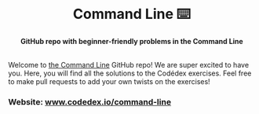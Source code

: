 <div align="center">
  <br>
  <h1>Command Line ⌨️</h1>
  <strong>GitHub repo with beginner-friendly problems in the Command Line</strong>
</div>
<br>

Welcome to [the Command Line](https://www.codedex.io/command-line) GitHub repo! We are super excited to have you. Here, you will find all the solutions to the Codédex exercises. Feel free to make pull requests to add your own twists on the exercises!

### Website: www.codedex.io/command-line
